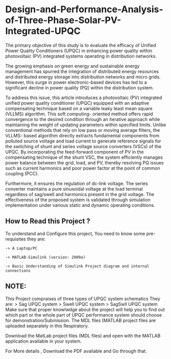 # Design-and-Performance-Analysis-of-Three-Phase-Solar-PV-Integrated-UPQC
The primary objective of this study is to evaluate the efficacy of Unified Power Quality Conditioners (UPQC) in enhancing power quality within photovoltaic (PV) integrated systems operating in distribution networks. 

The growing emphasis on green energy and sustainable energy management has spurred the 
integration of distributed energy resources and distributed energy storage into distribution 
networks and micro grids. However, this surge in power electronic-based devices has led to 
a significant decline in power quality (PQ) within the distribution system. 

To address this issue, this article introduces a photovoltaic (PV) integrated unified power quality conditioner 
(UPQC) equipped with an adaptive compensating technique based on a variable leaky least 
mean square (VLLMS) algorithm. This soft computing- oriented method offers rapid 
convergence to the desired condition through an iterative approach while maintaining the 
weight of updating parameters within specified limits. Unlike conventional methods that rely 
on low pass or moving average filters, the VLLMS- based algorithm directly extracts 
fundamental components from polluted source voltage and load current to generate reference 
signals for the switching of shunt and series voltage source converters (VSCs) of the UPQC. 
By incorporating the feed-forward component of PV in the compensating technique of the 
shunt VSC, the system efficiently manages power balance between the grid, load, and PV, 
thereby resolving PQ issues such as current harmonics and poor power factor at the point of 
common coupling (PCC). 

Furthermore, it ensures the regulation of dc-link voltage. The 
series converter maintains a pure sinusoidal voltage at the load terminal regardless of 
sag/swell and harmonics present in the grid voltage. The effectiveness of the proposed 
system is validated through simulation implementation under various static and dynamic 
operating conditions.

## How to Read this Project ?
 To understand and Configure this project, You need to know some pre-requisites they are:
 
    -> A Laptop/PC
    
    -> MATLAB-Simulink (version: 2009a)
    
    -> Basic Understanding of Simulink Project diagram and internal connections

 ## NOTE: 
  This Project compraises of three types of UPQC system schematics 
  They are:
      > Sag UPQC system
      > Swell UPQC system
      > SagSwll UPQC system
   Make sure that proper knowlwdge about the project will help you to find out which part or the whole part of UPQC performance system should choose for demonstration/Submission.
   The MDL files (MATLAB project files are uploaded separately in this Respiratory.

 Download the MatLab project files (MDL files) and open with the MATLAB application available in your system.

 
 For More details , Download the PDF available and Go through that.
 
 

